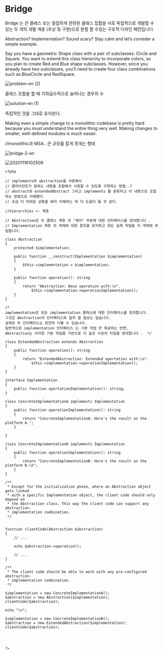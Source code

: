 # Bridge

Bridge 는 큰 클래스 또는 밀접하게 관련된 클래스 집합을 서로 독립적으로 개발할 수 있는 두 개의 개별 계층 (추상 및 구현)으로 분할 할 수있는 구조적 디자인 패턴입니다.

Abstraction? Implementation? Sound scary? Stay calm and let’s consider a simple example.

Say you have a geometric Shape class with a pair of subclasses: Circle and Square. You want to extend this class hierarchy to incorporate colors, so you plan to create Red and Blue shape subclasses. However, since you already have two subclasses, you’ll need to create four class combinations such as BlueCircle and RedSquare.

![problem-en (2)](https://user-images.githubusercontent.com/6989005/99202928-33d48000-27f4-11eb-86bc-6b0c894d4965.png)

클래스 조합을 할 때 기하급수적으로 늘어나는 경우의 수

![solution-en (1)](https://user-images.githubusercontent.com/6989005/99203297-7054ab80-27f5-11eb-8b6a-90a859383770.png)

독립적인 것을 그대로 유지한다.

Making even a simple change to a monolithic codebase is pretty hard because you must understand the entire thing very well. Making changes to smaller, well-defined modules is much easier.

//monolithic과 MSA.. 큰 규모를 잘게 쪼개는 형태

![bridge-2-en](https://user-images.githubusercontent.com/6989005/99203420-e0fbc800-27f5-11eb-9e32-74f6f7644d6a.png)

![20201116102509](https://user-images.githubusercontent.com/6989005/99203497-1e605580-27f6-11eb-90e8-8aff08a41bda.png)

```
<?php

// implements와 abstraction을 사용해서
// 클라이언트가 원하는 내용을 조합해서 사용할 수 있도록 구현하는 방법..?
// abstract와 extendedAbstract 그리고 implements 를 분류하고 이 내용으로 조합하는 방법으로 이해했다.
// 조금 더 어려운 상황을 봐야 이해하는 데 더 도움이 될 것 같다.

//hierarchies <- 계층

// Abstraction은 두 클래스 계층 의 "제어" 부분에 대한 인터페이스를 정의합니다 .
// Implementation 계층 의 개체에 대한 참조를 유지하고 모든 실제 작업을 이 개체에 위임합니다.

class Abstraction
{
    protected $implementation;

    public function __construct(Implementation $implementation)
    {
        $this->implementation = $implementation;
    }

    public function operation(): string
    {
        return "Abstraction: Base operation with:\n".
            $this->implementation->operationImplementation();
    }
}

/* 
implementation은 모든 implementation 클래스에 대한 인터페이스를 정의합니다.
그것은 Abstraction의 인터페이스와 일치 할 필요는 없습니다.
실제로 두 인터페이스는 완전히 다를 수 있습니다.
일반적으로 implementation 인터페이스 는 기본 작업 만 제공하는 반면, 
Abstraction는 이러한 기본 작업을 기반으로 더 높은 수준의 작업을 정의합니다 .  */

class ExtendedAbstraction extends Abstraction
{
    public function operation(): string
    {
        return "ExtendedAbstraction: Extended opertation with:\n".
            $this->implementation->operationImplementation();
    }
}

interface Implementation
{
    public function opertationImplementation(): string;
}

class ConcreteImplementationA implements Implementation
{
    public function operationImplementation(): string
    {
        return "ConcreteImplementationA: Here's the result on the platform A.";
    }

}

class ConcreteImplementationB implements Implementation
{
    public function operationImplementation(): string
    {
        return "ConcreteImplementationB: Here's the result on the platform B.\n";
    }
}

/**
 * Except for the initialization phase, where an Abstraction object gets linked
 * with a specific Implementation object, the client code should only depend on
 * the Abstraction class. This way the client code can support any abstraction-
 * implementation combination.
 */


function clientCode(Abstraction $abstraction)
{
    // ...

    echo $abstraction->operation();

    // ...
}

/**
 * The client code should be able to work with any pre-configured abstraction-
 * implementation combination.
 */

$implementation = new ConcreteImplementationA();
$abstraction = new Abstraction($implementation);
clientCode($abstraction);

echo "\n";

$implementation = new ConcreteImplementationB();
$abstraction = new ExtendedAbstraction($implementation);
clientCode($abstraction);




?>
```